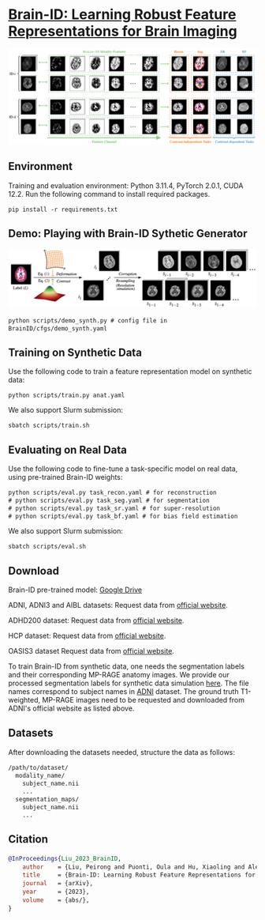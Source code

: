 # [Brain-ID: Learning Robust Feature Representations for Brain Imaging]()


<p align="center">
  <img src="./assets/showcase.png" alt="drawing", width="850"/>
</p>


## Environment
Training and evaluation environment: Python 3.11.4, PyTorch 2.0.1, CUDA 12.2. Run the following command to install required packages.
```
pip install -r requirements.txt
```

## Demo: Playing with Brain-ID Sythetic Generator
<p align="center">
  <img src="./assets/data_gen.png" alt="drawing", width="850"/>
</p>

```
python scripts/demo_synth.py # config file in BrainID/cfgs/demo_synth.yaml
```


## Training on Synthetic Data
Use the following code to train a feature representation model on synthetic data: 
```
python scripts/train.py anat.yaml
```
We also support Slurm submission:
```
sbatch scripts/train.sh
```

## Evaluating on Real Data
Use the following code to fine-tune a task-specific model on real data, using pre-trained Brain-ID weights: 
```
python scripts/eval.py task_recon.yaml # for reconstruction
# python scripts/eval.py task_seg.yaml # for segmentation
# python scripts/eval.py task_sr.yaml # for super-resolution
# python scripts/eval.py task_bf.yaml # for bias field estimation
```
We also support Slurm submission:
```
sbatch scripts/eval.sh
```

## Download 
Brain-ID pre-trained model: [Google Drive](https://drive.google.com/file/d/1Hoy243gQIWrlIuYULtd2eryk4os-cLLZ/view?usp=sharing)

ADNI, ADNI3 and AIBL datasets: Request data from [official website](https://adni.loni.usc.edu/data-samples/access-data/).

ADHD200 dataset: Request data from [official website](https://fcon_1000.projects.nitrc.org/indi/adhd200/).

HCP dataset: Request data from [official website](https://www.humanconnectome.org/study/hcp-young-adult/data-releases).

OASIS3 dataset Request data from [official website](https://www.oasis-brains.org/#data).

To train Brain-ID from synthetic data, one needs the segmentation labels and their corresponding MP-RAGE anatomy images. We provide our processed segmentation labels for synthetic data simulation [here](). The file names correspond to subject names in [ADNI](https://adni.loni.usc.edu/) dataset. The ground truth T1-weighted, MP-RAGE images need to be requested and downloaded from ADNI's official website as listed above.


## Datasets
After downloading the datasets needed, structure the data as follows:
```
/path/to/dataset/
  modality_name/
    subject_name.nii
    ...
  segmentation_maps/
    subject_name.nii
    ...
```

## Citation
```bibtex
@InProceedings{Liu_2023_BrainID,
    author    = {Liu, Peirong and Puonti, Oula and Hu, Xiaoling and Alexander, Daniel C. and Iglesias, Juan E.},
    title     = {Brain-ID: Learning Robust Feature Representations for Brain Imaging},
    journal   = {arXiv},
    year      = {2023},
    volume    = {abs/},
}